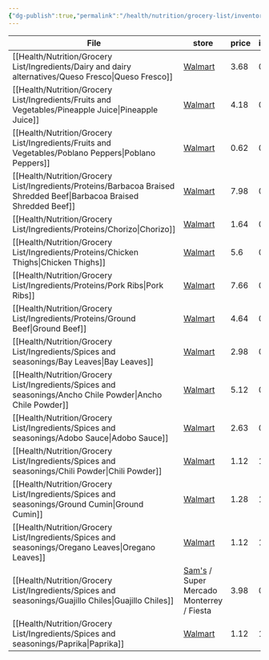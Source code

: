 ```yaml
---
{"dg-publish":true,"permalink":"/health/nutrition/grocery-list/inventory/","created":"","updated":""}
---
```



| File                                                                                                                     | store                                                                                                                                    | price | inventory | image                                                                                                                                                      |
| ------------------------------------------------------------------------------------------------------------------------ | ---------------------------------------------------------------------------------------------------------------------------------------- | ----- | --------- | ---------------------------------------------------------------------------------------------------------------------------------------------------------- |
| [[Health/Nutrition/Grocery List/Ingredients/Dairy and dairy alternatives/Queso Fresco\|Queso Fresco]]                 | [Walmart](https://www.walmart.com/ip/Cacique-Ranchero-Fresh-Queso-Fresco-Cheese-10-oz/10451920)                                          | 3.68  | 0         | ![](https://i5.walmartimages.com/asr/2f334ab4-edb0-42de-af82-ebd478ffebdc.cd3b24874762f4799d240004e18220f5.jpeg?odnHeight=612&odnWidth=612&odnBg=FFFFFF)   |
| [[Health/Nutrition/Grocery List/Ingredients/Fruits and Vegetables/Pineapple Juice\|Pineapple Juice]]                  | [Walmart](https://www.walmart.com/ip/Dole-All-Natural-100-Pineapple-Juice-6-fl-oz-6-Count-Cans/10304384?athbdg=L1200&from=searchResults) | 4.18  | 0         | ![](https://i5.walmartimages.com/asr/2c04be4c-4d8d-410b-bfb4-258214281d3c.c683caefe7bf2b08367569eff60cde39.png?odnHeight=612&odnWidth=612&odnBg=FFFFFF)    |
| [[Health/Nutrition/Grocery List/Ingredients/Fruits and Vegetables/Poblano Peppers\|Poblano Peppers]]                  | [Walmart](https://www.walmart.com/ip/Fresh-Poblano-Pepper-Each/44391135)                                                                 | 0.62  | 0         | ![](https://i5.walmartimages.com/asr/d5805f54-ccba-440a-a73c-1f47a56fca12_1.17cbe45fef678754efdc98e365207640.jpeg?odnHeight=612&odnWidth=612&odnBg=FFFFFF) |
| [[Health/Nutrition/Grocery List/Ingredients/Proteins/Barbacoa Braised Shredded Beef\|Barbacoa Braised Shredded Beef]] | [Walmart](https://www.walmart.com/ip/Barbacoa-Braised-Shredded-Beef/981817554)                                                           | 7.98  | 0         | ![](https://i5.walmartimages.com/asr/c599f3b4-c51e-4a37-b846-246999869c96.d14b85826948c3f98b9cf7eddf78e6d0.jpeg?odnHeight=612&odnWidth=612&odnBg=FFFFFF)   |
| [[Health/Nutrition/Grocery List/Ingredients/Proteins/Chorizo\|Chorizo]]                                               | [Walmart](https://www.walmart.com/ip/Cacique-Pork-Chorizo-Sausage-9-oz-Roll/11027816)                                                    | 1.64  | 0         | ![](https://i5.walmartimages.com/asr/f607714f-944c-4c55-823e-72a2936476f0.7e4c8e434f1595eef75dfe90c425aeba.jpeg?odnHeight=612&odnWidth=612&odnBg=FFFFFF)   |
| [[Health/Nutrition/Grocery List/Ingredients/Proteins/Chicken Thighs\|Chicken Thighs]]                                 | [Walmart](https://www.walmart.com/ip/Perdue-Harvestland-Free-Range-Fresh-Boneless-Skinless-Chicken-Thighs-1-3-1-9-lb/42294614)           | 5.6   | 0         | ![](https://i5.walmartimages.com/asr/75012760-d4ba-4fdd-8559-4b1b5093f4d3.cb6af10732d2068431535f8686eb1cbb.jpeg?odnHeight=612&odnWidth=612&odnBg=FFFFFF)   |
| [[Health/Nutrition/Grocery List/Ingredients/Proteins/Pork Ribs\|Pork Ribs]]                                           | [Walmart](https://www.walmart.com/ip/Pork-Country-Style-Ribs-Boneless-1-1-2-5-lb/51259140)                                               | 7.66  | 0         | ![](https://i5.walmartimages.com/asr/05057dff-adcd-4f68-81cf-ae83f7b32204.9a378fd533805897cdf202679258e7d7.jpeg?odnHeight=612&odnWidth=612&odnBg=FFFFFF)   |
| [[Health/Nutrition/Grocery List/Ingredients/Proteins/Ground Beef\|Ground Beef]]                                       | [Walmart](https://www.walmart.com/ip/All-Natural-73-Lean-27-Fat-Ground-Beef-Roll-1lbs-Fresh/15136790)                                    | 4.64  | 0         | ![](https://i5.walmartimages.com/asr/e2ee0512-c052-4a80-a4f1-32e3de5d7b03.535653b1e4c1bba259d9da8f82b523fb.jpeg?odnHeight=612&odnWidth=612&odnBg=FFFFFF)   |
| [[Health/Nutrition/Grocery List/Ingredients/Spices and seasonings/Bay Leaves\|Bay Leaves]]                            | [Walmart](https://www.walmart.com/ip/Great-Value-Bay-Leaves-0-12-oz/10315300)                                                            | 2.98  | 0         | ![](https://i5.walmartimages.com/asr/81f51e50-d385-4b6e-8403-00fd55cd71db.f3fc6a62b06d350d99d9a592b721d97c.jpeg?odnHeight=612&odnWidth=612&odnBg=FFFFFF)   |
| [[Health/Nutrition/Grocery List/Ingredients/Spices and seasonings/Ancho Chile Powder\|Ancho Chile Powder]]            | [Walmart](https://www.walmart.com/ip/McCormick-Gourmet-Ancho-Chile-Pepper-1-62-oz/22660295)                                              | 5.12  | 0         | ![](https://i5.walmartimages.com/asr/2438788a-4604-408e-af84-830dd2622248.1d9992da6b7b1d64a673c311a1cf036e.jpeg?odnHeight=612&odnWidth=612&odnBg=FFFFFF)   |
| [[Health/Nutrition/Grocery List/Ingredients/Spices and seasonings/Adobo Sauce\|Adobo Sauce]]                          | [Walmart](https://www.walmart.com/ip/DONA-MARIA-Adobo-Mole-8-25-oz/10292963)                                                             | 2.63  | 0         | ![](https://i5.walmartimages.com/asr/3a0c5b51-c297-474d-b89a-5d5525bee894.8ec2eeac66a47bbb3568a32b46fa9aac.png?odnHeight=612&odnWidth=612&odnBg=FFFFFF)    |
| [[Health/Nutrition/Grocery List/Ingredients/Spices and seasonings/Chili Powder\|Chili Powder]]                        | [Walmart](https://www.walmart.com/ip/Great-Value-Chili-Powder-3-oz/157643393)                                                            | 1.12  | 1         | ![](https://i5.walmartimages.com/asr/8ee0d5f9-bf70-4712-89f6-e1071c3bcf57.5b62fa373b3dcb73f7375c53a05188d7.jpeg?odnHeight=612&odnWidth=612&odnBg=FFFFFF)   |
| [[Health/Nutrition/Grocery List/Ingredients/Spices and seasonings/Ground Cumin\|Ground Cumin]]                        | [Walmart](https://www.walmart.com/ip/Great-Value-Ground-Cumin-2-5-oz/985501095)                                                          | 1.28  | 1         | ![](https://i5.walmartimages.com/asr/7ea9960d-2ba4-4c4a-9b29-4635f4c2c633.3e6cae02bc2f27b3854ba5da14bd7df5.jpeg?odnHeight=612&odnWidth=612&odnBg=FFFFFF)   |
| [[Health/Nutrition/Grocery List/Ingredients/Spices and seasonings/Oregano Leaves\|Oregano Leaves]]                    | [Walmart](https://www.walmart.com/ip/Great-Value-Oregano-Leaves-0-87-oz/631368530)                                                       | 1.12  | 1         | ![](https://i5.walmartimages.com/asr/853f621c-dc65-4b55-81d5-7753af9ad839.70f02bf23e7463c933317948d366c2db.jpeg?odnHeight=612&odnWidth=612&odnBg=FFFFFF)   |
| [[Health/Nutrition/Grocery List/Ingredients/Spices and seasonings/Guajillo Chiles\|Guajillo Chiles]]                  | [Sam's](https://www.samsclub.com/p/orale-guajillo-pep-12-oz/prod21292069?xid=plp_product_1) / Super Mercado Monterrey / Fiesta           | 3.98  | 0         | ![](https://scene7.samsclub.com/is/image/samsclub/0009678620406_A?$DT_PDP_BB$)                                                                             |
| [[Health/Nutrition/Grocery List/Ingredients/Spices and seasonings/Paprika\|Paprika]]                                  | [Walmart](https://www.walmart.com/ip/Great-Value-Paprika-2-5-oz/559839182)                                                               | 1.12  | 1         | \-                                                                                                                                                         |


